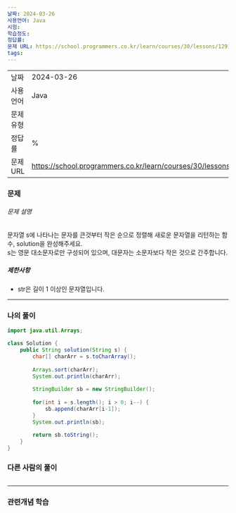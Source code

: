 ```yaml
---
날짜: 2024-03-26
사용언어: Java
시험: 
학습정도: 
정답률: 
문제 URL: https://school.programmers.co.kr/learn/courses/30/lessons/12917
tags:
---
```

|        |                                                                 |
| ------ | --------------------------------------------------------------- |
| 날짜     | 2024-03-26                                                      |
| 사용 언어  | Java                                                            |
| 문제 유형  |                                                                 |
| 정답률    | %                                                               |
| 문제 URL | https://school.programmers.co.kr/learn/courses/30/lessons/12917 |

### 문제

###### 문제 설명

문자열 s에 나타나는 문자를 큰것부터 작은 순으로 정렬해 새로운 문자열을 리턴하는 함수, solution을 완성해주세요.  
s는 영문 대소문자로만 구성되어 있으며, 대문자는 소문자보다 작은 것으로 간주합니다.

##### 제한사항
- str은 길이 1 이상인 문자열입니다.

---

### 나의 풀이

```java
import java.util.Arrays;

class Solution {
    public String solution(String s) {
        char[] charArr = s.toCharArray();
        
        Arrays.sort(charArr);
        System.out.println(charArr);
        
        StringBuilder sb = new StringBuilder();
        
        for(int i = s.length(); i > 0; i--) {
            sb.append(charArr[i-1]);
        }
        System.out.println(sb);
        
        return sb.toString();
    }
}
```

### 다른 사람의 풀이

```java

```

---
### 관련개념 학습
